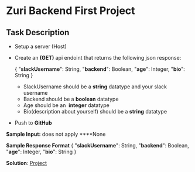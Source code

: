 # Zuri Backend First Project

## Task Description

- Setup a server (Host)
- Create an **(GET)** api endoint that returns the following json response:

  { "**slackUsername**": String, "**backend**": Boolean, "**age**": Integer, "**bio**": String }

  - SlackUsername should be a **string** datatype and your slack username
  - Backend should be a **boolean** datatype
  - Age should be an  **integer** datatype
  - Bio(description about yourself) should be a **string** datatype

- Push to **GitHub**

**Sample Input:** does not apply
\*\*\*\*None

**Sample Response Format**
{ "**slackUsername**": String, "**backend**": Boolean, "**age**": Integer, "**bio**": String }

**Solution**: [Project](https://first-uajbem42zq-uc.a.run.app/)
